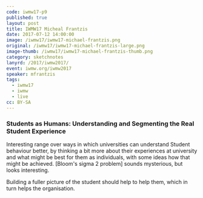 ```yaml
---
code: iwmw17-p9
published: true
layout: post
title: IWMW17 Micheal Frantzis
date: 2017-07-12 14:00:00
image: /iwmw17/iwmw17-michael-frantzis.png
original: /iwmw17/iwmw17-michael-frantzis-large.png
image-thumb: /iwmw17/iwmw17-michael-frantzis-thumb.png
category: sketchnotes
lanyrd: /2017/iwmw2017/
event: iwmw.org/iwmw2017
speaker: mfrantzis
tags:
  - iwmw17
  - iwmw
  - live
cc: BY-SA
---
```


### Students as Humans: Understanding and Segmenting the Real Student Experience

Interesting range over ways in which universities can understand Student behaviour better, by thinking a bit more about their experiences at university and what might be best for them as individuals, with some ideas how that might be achieved. [Bloom's sigma 2 problem] sounds mysterious, but looks interesting.

Building a fuller picture of the student should help to help them, which in turn helps the organisation.

[bloom]: https://en.wikipedia.org/wiki/Bloom%27s_2_Sigma_Problem
